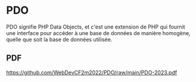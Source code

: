 # PDO

PDO signifie PHP Data Objects, et c'est une extension de PHP qui fournit une interface pour accéder à une base de données de manière homogène, quelle que soit la base de données utilisée.

## PDF

https://github.com/WebDevCF2m2022/PDO/raw/main/PDO-2023.pdf
